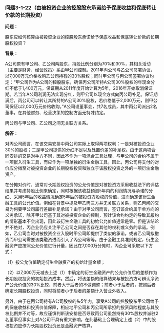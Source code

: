 ### 问题3-1-22（由被投资企业的控股股东承诺给予保底收益和保底转让价款的长期投资）

**问题：**

股东应如何核算由被投资企业的控股股东承诺给予保底收益和保底转让价款的长期股权投资？

**背景：**

A公司原有甲公司、乙公司两股东，持股比例分别为70%和30%，其相关活动（主要是财务、经营政策）系由甲公司控制。2011年丙公司与乙公司签署协议，以7,000万元价格收购乙公司持有的30%股权；同时甲公司与丙公司签署协议约定：“甲公司作为A公司的控股股东，确保丙公司所持A公司30%股权的年现金分红不低于1,400万元，保证期从2011年度开始计算为5年，2016年开始取消保证期。若当年A公司利润无法实现分红，则甲公司以现金方式向丙公司补足。保证期满后，丙公司可以转让其所持的A公司30%股权，若价格低于2,000万元，则甲公司保证以2,000万元价格收购。”A公司设董事会，共7名成员，其中丙公司派出2名董事。在其他财务、经营决策的控制方面无特殊约定。

丙公司与甲公司、乙公司之间无关联方关系。

**解答：**

对丙公司而言，在该交易安排中丙公司实际上取得两项权利：一是对被投资企业30%的股权；二是甲公司提供的分红不足以及处置价差的补足权。由于这两项合同安排的交易对手方不同，因此不作为一项混合工具处理，与甲公司的合约不属于一项嵌入衍生工具，而应作为一项单独的衍生金融工具。因此，丙公司将支付的对价应分摊至对被投资企业的长期股权投资和独立于该股权投资之外的一项衍生金融资产。

在分摊对价时，通常对长期股权投资的公允价值是对被投资方采用收益法下的评估结果并考虑持股比例来确定，同时根据该收益预测5年内的利润情况与承诺的分红、采用5年后的收益情况确定5年后的被投资方股权的价值，进而确定该衍生金融工具的公允价值。例如在背景中提及甲乙丙三方并无关联方关系，则乙丙间的交易为何要甲公司履行差额补足承诺？由于对甲公司而言，签订该合约属于单方向的义务承诺，除非甲公司基于其对被投资企业的控制，预计该合约约定的导致其履约的情形基本不会出现，因此该衍生金融工具的初始公允价值通常是零。但是该结论并不绝对，丙企业仍应关注甲乙公司之间是否存在其他的权利或义务的承诺。例如，乙公司当时对被投资企业入股时甲公司即提供了类似的承诺，或者乙公司拟撤资而甲公司需要该类融资进而引入了丙公司等等。由于金融工具准则规定，衍生金融资产应按照公允价值进行计量，因此在7,000万分摊时，丙企业可采取以下方式：

（1）按公允价值确定衍生金融资产的初始计量金额；

（2）以7,000万元减去上述（1）中确定的衍生金融资产的公允价值后的差额作为长期股权投资的初始投资成本。然后，将该差额的结算结果与被投资方可辨认净资产公允价值的30%比较，前者大于后者的不做调整；前者小于后者的，按照后者确定长期股权投资，同时将前者小于后者的差额计入营业外收入。

另外，由于在丙公司持有A公司股权的头5年内，享受A公司的控股股东甲公司给予的保底收益和投资价值保障，相应地甲公司和丙公司所承担的投资风险程度与其股权比例并不对等，故应谨慎判断该安排是否导致丙公司虽然持有30%股权并派驻2名董事但事实上对A公司不具有重大影响，在此基础上合理确定上述（2）中的股权投资应作为长期股权投资还是金融资产核算。